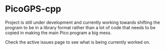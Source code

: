 # PicoGPS-cpp
Project is still under development and currently working towards shifting the program to be in a library format rather than a lot of code that needs to be copied in making the main Pico program a big mess.

Check the active issues page to see what is being currently worked on.
